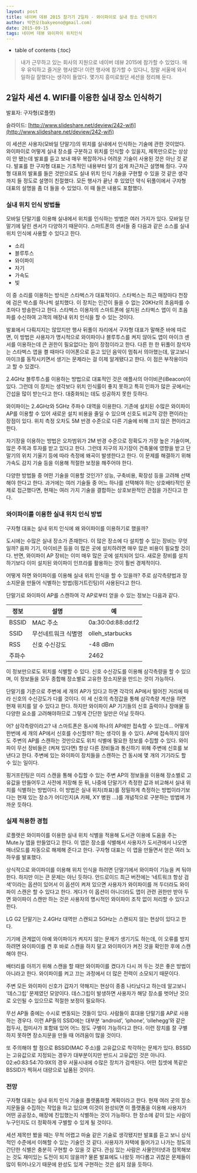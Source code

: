 ```yaml
---
layout: post
title: 네이버 데뷰 2015 참가기 2일차 - 와이파이로 실내 장소 인식하기
author: 박연오(bakyeono@gmail.com)
date: 2015-09-15
tags: 네이버 데뷰 와이파이 위치인식
---
```

* table of contents
{:toc}

> 내가 근무하고 있는 회사의 지원으로 네이버 데뷰 2015에 참가할 수 있었다. 매우 유익하고 즐거운 행사였다! 이런 행사에 참가할 수 있다니, 정말 서울에 와서 일하길 잘했다는 생각이 들었다. 몇가지 흥미로웠던 세션을 정리해 둔다.

## 2일차 세션 4. WIFI를 이용한 실내 장소 인식하기

발표자: 구자형(로플랫)

슬라이드: [http://www.slideshare.net/deview/242-wifi](http://www.slideshare.net/deview/242-wifi)

이 세션은 사용자(모바일 단말기)의 위치를 실내에서 인식하는 기술에 관한 것이었다. 와이파이로 어떻게 실내 장소를 구분하고 위치를 인식할 수 있을지, 제목만으로는 상상이 안 됐는데 발표를 듣고 보내 매우 복잡하거나 어려운 기술이 사용된 것은 아닌 것 같다. 발표를 한 구자형 대표는 기초적인 내용부터 알기 쉽게 차근차근 설명해 줬다. 구자형 대표의 발표를 들은 것만으로도 실내 위치 인식 기술을 구현할 수 있을 것 같은 생각까지 들 정도로 설명이 친절했다. 모든 행사가 끝난 후 있었던 약식 뒤풀이에서 구자형 대표의 설명을 좀 더 들을 수 있었다. 이 때 들은 내용도 포함했다.

### 실내 위치 인식 방법들

모바일 단말기를 이용해 실내에서 위치를 인식하는 방법은 여러 가지가 있다. 모바일 단말기에 달린 센서가 다양하기 때문이다. 스마트폰의 센서들 중 다음과 같은 소스를 실내 위치 인식에 사용할 수 있다고 한다.

* 소리
* 블루투스
* 와이파이
* 자기
* 가속도
* 빛

이 중 소리를 이용하는 방식은 스타벅스가 대표적이다. 스타벅스는 최근 매장마다 천장에 검은 박스를 하나씩 설치했다. 이 장치는 인간이 들을 수 없는 20KHz의 초음파를 수 초마다 방송한다고 한다. 스타벅스 이용자의 스마트폰에 설치된 스타벅스 앱이 이 초음파를 수신하여 고객의 매장내 위치 인식을 할 수 있는 것이다.

발표에서 다뤄지지는 않았지만 행사 뒤풀이 자리에서 구자형 대표가 말해준 바에 따르면, 이 방법은 사용자가 명시적으로 와이파이나 블루투스를 켜지 않아도 앱이 마이크 센서를 이용하는데 큰 권한이 필요없다는 점이 장점이라고 한다. 다른 한 한 뒤풀이 참석자는 스타벅스 앱을 켤 때마다 이어폰으로 듣고 있던 음악이 멈춰서 의아했는데, 알고보니 마이크를 동작시키면서 생기는 문제라는 걸 이제 알게됐다고 한다. 이 점은 부작용이라고 할 수 있겠다.

2.4GHz 블루투스를 이용하는 방법으로 대표적인 것은 애플사의 아이비콘(iBeacon)이 있다. 그런데 이 장치는 생각보다 위치 인식률이 좋지 못하고 특히 인파가 많은 곳에서는 간섭을 많이 받는다고 한다. 대중화되는 데도 성공하지 못한 듯하다.

와이파이는 2.4GHz와 5GHz 주파수 대역을 이용한다. 기존에 설치된 수많은 와이파이 AP를 이용할 수 있어 새로운 설치 비용을 줄일 수 있으며 신호도 비교적 강한 편이라는 장점이 있다. 위치 측정 오차도 5M 반경 수준으로 다른 기술에 비해 크지 않은 편이라고 한다.

자기장을 이용하는 방법은 오차범위가 2M 반경 수준으로 정확도가 가장 높은 기술이며, 많은 주목과 투자를 받고 있다고 한다. 그런데 지구의 자기장이 건축물에 영향을 받고 단말기의 위치 기울기 등에 따라 측정에 왜곡이 발생한다고 한다. 이 문제를 해결하기 위해 가속도 감지 기술 등을 이용해 적절한 보정을 해주어야 한다.

다양한 방법들 중 어떤 기술을 이용할 것인가? 성능, 구축비용, 확장성 등을 고려해 선택해야 한다고 한다. 과거에는 여러 기술들 중 어느 하나를 선택해야 하는 상호배타적인 문제로 접근했다면, 현재는 여러 가지 기술을 결합하는 상호보완적인 관점을 가진다고 한다.

### 와이파이를 이용한 실내 위치 인식 방법

구자형 대표는 실내 위치 인식에 왜 와이파이를 이용하기로 했을까?

도시에는 수많은 실내 장소가 존재한다. 이 많은 장소에 다 설치할 수 있는 장비는 무엇일까? 음파 기기, 아이비콘 등을 이 많은 곳에 설치하려면 매우 많은 비용이 필요할 것이다. 반면, 와이파이 AP 장비는 이미 매우 많은 곳에 설치되어 있다. 새로운 장비를 설치하기보다 이미 설치된 와이파이 인프라를 활용하는 것이 훨씬 경제적이다.

어떻게 하면 와이파이를 이용해 실내 위치 인식을 할 수 있을까? 주로 삼각측량법과 장소지문을 만들어 식별하는 방법(핑거트린팅)이 사용된다고 한다.

단말기로 와이파이 AP를 스캔하여 각 AP로부터 얻을 수 있는 정보는 다음과 같다.

정보 | 설명 | 예
---- | ---- | ----
BSSID | MAC 주소 | 0a:30:0d:88:dd:f2
SSID | 무선네트워크 식별명 | olleh_starbucks
RSS | 신호 수신강도 | -48 dBm
주파수 | | 2462

이 정보만으로도 위치를 식별할 수 있다. 신호 수신강도를 이용해 삼각측량을 할 수 있으며, 이 정보들을 모두 종합해 장소별로 고유한 장소지문을 만드는 것이 가능하다.

단말기를 기준으로 주변에 세 개의 AP가 있다고 하면 각각의 AP에서 떨어진 거리에 따라 신호의 수신강도가 다를 것이다. 이 세 신호의 측정값을 통해 삼각측량 계산을 하면 현재 위치를 알 수 있다고 한다. 하지만 와이파이 AP 기기들의 신호 출력이나 장애물 등 다양한 요소를 고려해야하므로 그렇게 간단한 일만은 아닐 듯하다.

어? 삼각측량이라고? 내 스마트폰은 동시에 하나의 AP에만 접속할 수 있는데… 어떻게 한번에 세 개의 AP에서 신호를 수신할까? 하는 생각이 들 수 있다. AP에 접속하지 않아도 주변의 AP를 스캔하는 것만으로도 위치 식별에 필요한 정보를 수집할 수 있다. 와이파이 무선 장비들은 (켜져 있다면) 항상 다른 장비들과 통신하기 위해 주변에 신호를 보낸다고 한다. 주변에 있는 와이파이 장치들을 스캔하는 건 동시에 몇 개의 기기라도 할 수 있는 일이다.

핑거프린팅은 미리 스캔을 통해 수집할 수 있는 주변 AP의 정보들을 이용해 장소별로 고유값을 만들어두고 사전에 저장해 둔 뒤, 나중에 단말기가 측정한 값과 비교해서 실내 위치를 식별하는 방법이다. 이 방법은 실내 위치(좌표)를 정밀하게 측정하는 방법이라기보다는 현재 있는 장소가 어디인지(A 카페, XY 병원 …)를 개념적으로 구분하는 방법에 가까운 듯하다.

### 실제 적용한 경험

로플랫은 와이파이를 이용한 실내 위치 식별을 적용해 도서관 이용에 도움을 주는 Mute.ly 앱을 만들었다고 한다. 이 앱은 장소를 식별해서 사용자가 도서관에서 나오면 매너모드를 자동으로 해제해 준다고 한다. 구자형 대표는 이 앱을 만들면서 얻은 여러 노하우를 발표했다.

상식적으로 와이파이를 이용해 위치 인식을 하려면 단말기에서 와이파이 기능을 켜 둬야 한다. 하지만 이는 큰 문제는 아닌 듯하다. 안드로이드 최근 버전에는 ‘네트워크 항상 검색’이라는 옵션이 있어서 이 옵션이 켜져 있으면 사용자가 와이파이를 꺼 두더라도 와이파이 스캔은 할 수 있다고 한다. 게다가 이 옵션이 아니더라도 앱이 관련 권한만 받아 두면 와이파이 스캔만 하는 것은 사용자의 명시적인 와이파이 조작 없이 처리할 수 있다고 한다.

LG G2 단말기는 2.4GHz 대역만 스캔되고 5GHz는 스캔되지 않는 현상이 있다고 한다.

기기에 관계없이 아예 와이파이가 켜지지 않는 문제가 생기기도 하는데, 이 오류를 방지하려면 와이파이를 켠 후 바로 스캔을 하지 말고 와이파이가 켜진 것을 확인한 후에 스캔해야 한다.

배터리를 아끼기 위해 스캔을 할 때만 와이파이를 켰다가 다시 꺼 두는 것은 좋은 방법이 아니라고 한다. 와이파이를 켜고 끄는 과정에서 더 많은 전력이 소모되기 때문이다.

주변 모든 와이파이 신호가 갑자기 약해지는 현상이 종종 나타났다고 하는데 알고보니 ‘데스그립’ 문제였던 모양이다. 데스그립이 발생하면 사용자가 해당 장소를 벗어난 것으로 오인될 수 있으므로 적절한 보정이 필요하다.

무선 AP들 중에는 수시로 변동되는 것들이 있다. 사람들이 휴대용 단말기를 AP로 사용하는 경우다. 이런 AP들의 SSID에는 대부분 ‘android’, ‘iphone’, ‘ollehegg’와 같은 접두사, 접미사가 포함돼 있어 어느 정도 구별이 가능하다고 한다. 이런 장치를 잘 구별하지 못하면 장소지문을 만들 때 어려움이 많을 것이다.

또 주의해야 할 점으로 BSSID(MAC 주소)를 고유값으로 착각하는 문제가 있다. BSSID는 고유값으로 지정되는 경우가 대부분이지만 반드시 고유값인 것은 아니다. 02:e0:83:54:70:9X의 경우 서울시내에 수많은 장치가 검색된다. 어떤 칩셋에 똑같은 BSSID가 찍혀서 대량으로 납품된 것이다.

### 전망

구자형 대표는 실내 위치 인식 기술을 플랫폼화할 계획이라고 한다. 현재 여러 곳의 장소지문들을 수집하는 작업을 하고 있으며 이것이 완성되면 이 플랫폼을 이용해 사용자가 어떤 공공장소, 매장에 진입했는지 식별하는 것이 가능하다. 한 장소에 같이 있는 사람이 누구인지도 더 정확하게 구별할 수 있게 될 것이다.

세션 제목만 봤을 때는 무척 어렵고 마술 같은 기술로 생각됐지만 발표를 듣고 보니 상식적인 수준에서 이해할 수 있는 기술인 것 같다. 사용자가 자택에 들어가고 나가는 정도의 간단한 식별은 충분히 구현할 수 있을 것 같다. 관심 있는 사람은 사물인터넷과 접목해보는 것도 재미있는 도전이 되지 않을까? 물론 발표에도 나왔듯 까다롭고 귀찮은 문제들이 많이 튀어나오기 때문에 완성도 있게 구현하는 것은 쉽지 않을 듯하다.
